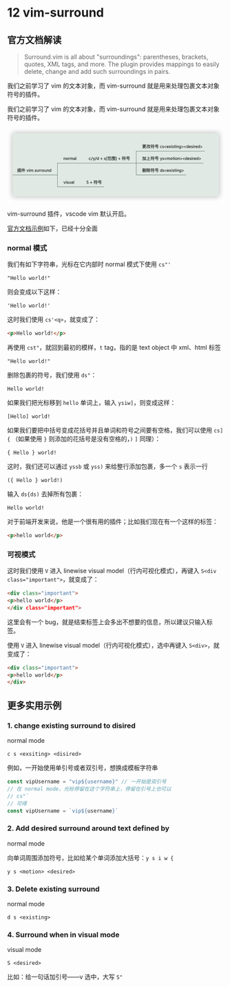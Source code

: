 # 12 vim-surround

## 官方文档解读

> Surround.vim is all about "surroundings": parentheses, brackets, quotes, XML tags, and more. The plugin provides mappings to easily delete, change and add such surroundings in pairs.

我们之前学习了 vim 的文本对象，而 vim-surround 就是用来处理包裹文本对象符号的插件。



我们之前学习了 vim 的文本对象，而 vim-surround 就是用来处理包裹文本对象符号的插件。

![image-20230810115731414](./assets/12vim-surround/image-20230810115731414.png)

vim-surround 插件，vscode vim 默认开启。

[官方文档示例](https://github.com/tpope/vim-surround)如下，已经十分全面

### normal 模式

我们有如下字符串，光标在它内部时 normal 模式下使用 `cs"'`

```text
"Hello world!"
```

则会变成以下这样：

```text
'Hello world!'
```

这时我们使用 `cs'<q>`，就变成了：

```html
<p>Hello world!</p>
```

再使用 `cst"`，就回到最初的模样，`t`  tag，指的是 text object 中 xml、html 标签

```text
"Hello world!"
```

删除包裹的符号，我们使用 `ds"`：

```
Hello world!
```

如果我们把光标移到 `hello` 单词上，输入 `ysiw]`，则变成这样：

```
[Hello] world!
```

如果我们要把中括号变成花括号并且单词和符号之间要有空格，我们可以使用 `cs]{` （如果使用 `}` 则添加的花括号是没有空格的，`)` `]` 同理）：

```
{ Hello } world!
```

这时，我们还可以通过 `yssb` 或 `yss)` 来给整行添加包裹，多一个 `s` 表示一行



```
({ Hello } world!)
```

输入 `ds{ds)` 去掉所有包裹：

```
Hello world!
```

对于前端开发来说，他是一个很有用的插件；比如我们现在有一个这样的标签：

```html
<p>hello world</p>
```

### 可视模式

这时我们使用 `V` 进入 linewise visual model（行内可视化模式），再键入 `S<div class="important">`，就变成了：



```html
<div class="important">
<p>hello world</p>
</div class="important">
```

这里会有一个 bug，就是结束标签上会多出不想要的信息，所以建议只输入标签。

使用 `V` 进入 linewise visual model（行内可视化模式），选中再键入 `S<div>`，就变成了：

```html
<div class="important">
<p>hello world</p>
</div>
```

## 更多实用示例

### 1. change existing surround to disired

normal mode

```
c s <exsiting> <disired>
```

例如，一开始使用单引号或者双引号，想换成模板字符串

```js
const vipUsername = "vip${username}" // 一开始是双引号
// 在 normal mode，光标停留在这个字符串上，停留在引号上也可以
// cs"`
// 可得
const vipUsername = `vip${username}`
```

### 2. Add desired surround around text defined by

normal mode

向单词周围添加符号，比如给某个单词添加大括号：`y s i w {`

```
y s <motion> <desired>
```

### 3. Delete existing surround 

normal mode

```
d s <existing>
```

### 4. Surround when in visual mode

visual mode

```
S <desired>
```

比如：给一句话加引号——v 选中，大写 `S"`



